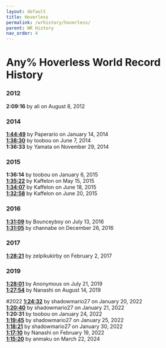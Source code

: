 ```yaml
---
layout: default
title: Hoverless
permalink: /wrhistory/hoverless/
parent: WR History
nav_order: 4
---
```

# Any% Hoverless World Record History

### 2012
**2:09:16** by ali on August 8, 2012  

### 2014
**[1:44:49](https://www.twitch.tv/videos/46255690)** by Paperario on January 14, 2014  
**[1:38:30](https://www.nicovideo.jp/user/10045073/mylist/44604743)** by toobou on June 7, 2014  
**1:36:33** by Yamata on November 29, 2014  

### 2015
**1:36:14** by toobou on January 6, 2015  
**[1:35:22](https://youtu.be/TDqLLJGoSXo)** by Kaffelon on May 15, 2015  
**[1:34:07](https://youtu.be/6a8P6d9vVDc)** by Kaffelon on June 18, 2015  
**[1:32:58](https://youtu.be/LBUkkM0SNCY)** by Kaffelon on June 20, 2015  

### 2016
**[1:31:09](https://www.twitch.tv/videos/77930867)** by Bounceyboy on July 13, 2016  
**[1:31:05](https://youtu.be/jz5b-cZk8Po)** by channabe on December 26, 2016  

### 2017
**[1:28:21](https://youtu.be/0lrQJYIC1ig)** by zelpikukirby on February 2, 2017  

### 2019
**[1:28:01](https://youtu.be/rsjhy0NekEQ)** by Anonymous on July 21, 2019  
**[1:27:54](https://youtu.be/fY9F7YE7h4s)** by Nanashi on August 14, 2019  

#2022
**[1:24:32](https://youtu.be/rIqOJlxGiiM)** by shadowmario27 on January 20, 2022  
**[1:20:40](https://youtu.be/xd8PYxlClwM)** by shadowmario27 on January 21, 2022  
**1:20:31** by toobou on January 24, 2022  
**[1:19:45](https://youtu.be/Ccfs0So-TS8)** by shadowmario27 on January 25, 2022  
**[1:18:21](https://youtu.be/jhoxvRO10Vc)** by shadowmario27 on January 30, 2022  
**[1:17:10](https://youtu.be/bv6DXnvzOq0)** by Nanashi on February 19, 2022  
**[1:15:20](https://youtu.be/ZHl8Bk10-lg)** by anmaku on March 22, 2024  
